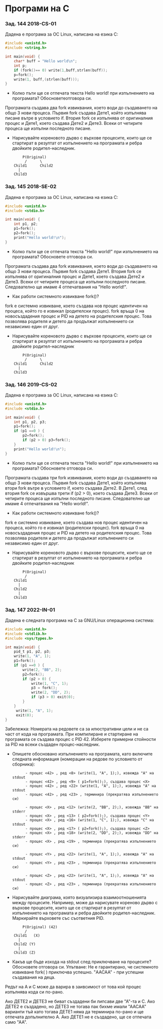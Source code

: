 # Програми на С

### Зад. 144 2018-CS-01 
Дадена е програма за ОС Linux, написана на езика C:

```c
#include <unistd.h>
#include <string.h>

int main(void) {
    char* buff = "Hello world\n";
    int p;
    if (fork()== 0) write(1,buff,strlen(buff));
    p=fork();
    write(1, buff,(strlen(buff)));
}

```
- Колко пъти ще се отпечата текста Hello world! при изпълнението на програмата? Обосноветеотговора си.

Програмата създава два fork извиквания, което води до създаването на общо 3 нови процеса.
Първия fork създава Дете1, който изпълнява писане вътре в условието if. 
Втория fork се изпълнява от оригиналния процес и Дете1, което създава Дете2 и Дете3.
Всеки от четирите процеса ще изпълни последното писане.

- Нарисувайте кореновото дърво с върхове процесите, които ще се стартират в резултат от изпълнението на програмата и ребра двойките родител-наследник.

```text
        P(Original)
         /      \
    Child1      Child2
      |
    Child3
```


### Зад. 145 2018-SE-02 

Дадена е програма за ОС Linux, написана на езика C:
```c
#include <unistd.h>
#include <stdio.h>

int main(void) {
    int p1, p2;
    p1=fork();
    p2=fork();
    print("Hello world!\n");
}

```
- Колко пъти ще се отпечата текста "Hello world!" при изпълнението на програмата? Обосновете отговора си.

Програмата създава два fork извиквания, което води до създаването на общо 3 нови процеса.
Първия fork създава Дете1.
Втория fork се изпълнява от оригиналния процес и Дете1, което създава Дете2 и Дете3.
Всеки от четирите процеса ще изпълни последното писане.
Следователно ще имаме 4 отпечатвания на  "Hello world!".

- Как работи системното извикване fork()?

fork е системно извикване, което създава нов процес идентичен на процеса, който го е извикал (родителски
процес). fork връща 0 на новосъздадения процес и PID на детето на родителския процес. Това позволява родителя и детето да продължат изпълнението си независимо един от друг.


- Нарисувайте кореновото дърво с върхове процесите, които ще се стартират в резултат от изпълнението на програмата и ребра двойките родител-наследник

```text
        P(Original)
         /      \
    Child1      Child2
      |
    Child3
```

### Зад. 146 2019-CS-02
 Дадена е програма за ОС Linux, написана на езика C:
```c
#include <unistd.h>
#include <stdio.h>

int main(void) {
    int p1, p2, p3;
    p1=fork();
    if (p1 ==0 ) {
        p2=fork();
        if (p2 > 0) p3=fork();
    }
    print("Hello world!\n");
}

```
- Колко пъти ще се отпечата текста "Hello world!" при изпълнението на програмата? Обосновете отговора си.
    
Програмата създава три fork извиквания, което води до създаването на общо 3 нови процеса.
Първия fork създава Дете1, който изпълнява втори fork вътре в условието if, което създава Дете2.
В Дете1, след втория fork се извършва трети if (p2 > 0), което създава Дете3.
Всеки от четирите процеса ще изпълни последното писане.
Следователно ще имаме 4 отпечатвания на  "Hello world!".

- Как работи системното извикване fork()?

fork е системно извикване, което създава нов процес идентичен на процеса, който го е извикал (родителски
процес). fork връща 0 на новосъздадения процес и PID на детето на родителския процес. Това позволява родителя и детето да продължат изпълнението си независимо един от друг.

- Нарисувайте кореновото дърво с върхове процесите, които ще се стартират в резултат от изпълнението на програмата и ребра двойките родител-наследник

```text
        P(Original)
         /      
    Child1      
      |
    Child2
      |
    Child3
```

### Зад. 147 2022-IN-01
Дадена е следната програма на C за GNU/Linux операционна система:

```c
#include <unistd.h>
#include <stdlib.h>
#include <sys/types.h>

int main(void) {
    pid_t p1, p2, p3;
    write(1, "A", 1);
    p1=fork();
    if (p1 ==0 ) {
        write(2, "BB", 2);
        p2=fork();
        if (p2 > 0) {
            write(1, "C", 1);
            p3 = fork();
            write(2, "DD", 2);
            if (p3 > 0) exit(0);
        }
    }
     write(1, "A", 1);
     exit(0);
}

```
Забележка: Номерата на редовете са за илюстративни цели и не са част от кода на програмата.
При компилиране и стартиране на програмата се създава процес с PID 42. Изберете примерни стойности за PID на всеки създаден процес-наследник.

- Опишете обосновано изпълнението на програмата, като включите следната информация (номерации на редове по условието от сборника):
            
            - процес <42> , ред <8> (write(1, "A", 1);), извежда "A" на stdout
            - процес <42> , ред <9> ( p1=fork();), създава процес <X>
            - процес <42> , ред <22> (write(1, "A", 1);), извежда "A" на stdout
            - процес <42> , ред <23> , терминира (прекратява изпълнението си)

            - процес <X> , ред <12> (write(2, "BB", 2);), извежда "BB" на stderr
            - процес <X> , ред <13> ( p2=fork();), създава процес <Y>
            - процес <X> , ред <16> (write(1, "C", 1);), извежда "C" на stdout
            - процес <X> , ред <17> ( p2=fork();), създава процес <Z>
            - процес <X> , ред <18> (write(2, "DD", 2);), извежда "DD" на stderr
            - процес <X> , ред <19> , терминира (прекратява изпълнението си)

            - процес <Y> , ред <22> (write(1, "A", 1);), извежда "A" на stdout
            - процес <Y> , ред <23> , терминира (прекратява изпълнението си)

            - процес <Z> , ред <22> (write(1, "A", 1);), извежда "A" на stdout
            - процес <Z> , ред <23> , терминира (прекратява изпълнението си)

- Нарисувайте диаграма, която визуализира взаимоотношенията между процесите. Например,
може да нарисувате кореново дърво с върхове процесите, които ще се стартират в резултат от
изпълнението на програмата и ребра двойките родител-наследник. Маркирайте върховете със
съответния PID.
```text
        P(Original) (42)
         /      
    Child1   (X)   
      |
    Child2 (Y)
      |
    Child3 (Z)
```

- Какъв ще бъде изхода на stdout след приключване на процесите? Обосновете отговора си.
Упътване: Не е гарантирано, че системното извикване fork( ) приключва успешно.
 "AACAA" - при успешни създавания на деца.

Редът на А и С може да варира в заивсимост от това кой процес изпълнява кода си по-рано.


Ако ДЕТЕ2 и ДЕТЕ3 не биват създадени би липсави две "А"-та и С.
Ако ДЕТЕ2 е създадено, но ДЕТЕ3 не тогава пак бихме имали "ААСАА" варианти тъй като тогава ДЕТЕ1 няма да терминира по-рано и ще отпечата допълнително А.
Ако ДЕТЕ1 не е създадено, ще се отпечата само "АА".
